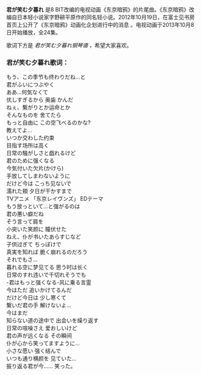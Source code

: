 

**君が笑む夕暮れ** 是8
BIT改编的电视动画《东京暗鸦》的片尾曲。《东京暗鸦》改编自日本轻小说家字野耕平原作的同名轻小说。2012年10月19日，在富士见书房首页上公开了《东京暗鸦》动画化企划进行中的消息
。电视动画于2013年10月8日开始播放，全24集。

  
歌词下方是 _君が笑む夕暮れ钢琴谱_ ，希望大家喜欢。

### 君が笑む夕暮れ歌词：

もう、この季节も终わりだね…と  
君がふいにつぶやく  
ああ…何気なくて  
优しすぎるから 奥歯 かんだ  
ねぇ、繋がりとか运命とか  
そんなものを 舍てたら  
もっと自由に この空飞べるのかな?  
教えてよ…  
いつか交わした约束  
目指す场所は高く  
日常の騒がしさと戯れるけど  
君のために强くなる  
今気付いた欠片(かけら)  
手放してしまわないように  
だけど今は こっち见ないで  
濡れた頬 夕日が干かすまで  
TVアニメ 「东京レイヴンズ」 EDテーマ  
もう放っといて…と强がるのは  
君の悪い癖だね  
そう言って肩を  
小突いた笑颜に 瞳伏せた  
ねえ、仆が书いたあらすじなど  
子供过ぎて ちっぽけで  
真実を知れば 脆く崩れるのだろう  
それでもさ…  
暮れる空に梦见てる 思う时は长く  
日常のすれ违いで千切れそうでも  
-君はもっと强くなる-风に乗る言霊  
今はただ 追いかけてるんだ  
だけど今日は 少し寒くて  
繋いだ君の手 解けないよ…  
今はまだ  
知らない道の途中で 出会いを缲り返す  
日常の喧噪さえ 爱おしいけど  
君の声が远くなる その瞬间  
仆が心から笑ってますように…  
小さな愿い 强く结んで  
いつも通り横颜を 见ていた…  
振り返る君が今…… 笑った。

